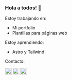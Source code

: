 ### Hola a todos! 👋

 Estoy trabajando en:
- Mi portfolio
- Plantillas para páginas web

 Estoy aprendiendo:
- Astro y Tailwind

 Contacto:

[<img align="left" alt="Demián Diz | LinkedIn" width="22px" src="https://cdn.jsdelivr.net/npm/simple-icons@v3/icons/linkedin.svg" target="_blank" />][linkedin]
[<img align="left" alt="Demián Diz | Facebook" width="22px" src="https://cdn.jsdelivr.net/npm/simple-icons@v3/icons/facebook.svg" />][facebook]
[<img align="left" alt="Demián Diz | Instagram" width="22px" src="https://cdn.jsdelivr.net/npm/simple-icons@v3/icons/instagram.svg" />][instagram]
<br /> 

[linkedin]: https://www.linkedin.com/in/demi%C3%A1n-diz-b4baa6237/
[facebook]: https://www.facebook.com/demian.diz/
[instagram]: https://www.instagram.com/aficionado_al_ajedrez/
<!--
**Demian2023/Demian2023** is a ✨ _special_ ✨ repository because its `README.md` (this file) appears on your GitHub profile.

Here are some ideas to get you started:

- 🔭 I’m currently working on ...
- 🌱 I’m currently learning ...
- 👯 I’m looking to collaborate on ...
- 🤔 I’m looking for help with ...
- 💬 Ask me about ...
- 📫 How to reach me: ...
- 😄 Pronouns: ...
- ⚡ Fun fact: ...
-->

